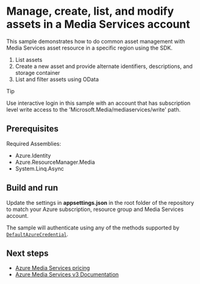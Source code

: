 # Manage, create, list, and modify assets in a Media Services account

This sample demonstrates how to do common asset management with Media Services asset resource in a specific region using the SDK.

1. List assets
1. Create a new asset and provide alternate identifiers, descriptions, and storage container
1. List and filter assets using OData

> [!TIP]
> Use interactive login in this sample with an account that has subscription level write access to the 'Microsoft.Media/mediaservices/write' path.

## Prerequisites

Required Assemblies:

* Azure.Identity
* Azure.ResourceManager.Media
* System.Linq.Async

## Build and run

Update the settings in **appsettings.json** in the root folder of the repository to match your Azure subscription, resource group and Media Services account.

The sample will authenticate using any of the methods supported by [`DefaultAzureCredential`](https://learn.microsoft.com/en-us/dotnet/api/azure.identity.defaultazurecredential?view=azure-dotnet).

## Next steps

* [Azure Media Services pricing](https://azure.microsoft.com/pricing/details/media-services/)
* [Azure Media Services v3 Documentation](https://learn.microsoft.com/azure/media-services/latest/)
